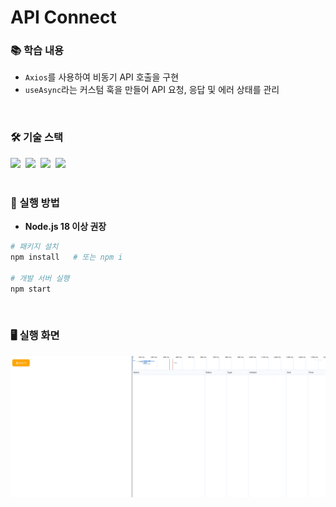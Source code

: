 # API Connect

### 📚 학습 내용
- `Axios`를 사용하여 비동기 API 호출을 구현
- `useAsync`라는 커스텀 훅을 만들어 API 요청, 응답 및 에러 상태를 관리
<br/>

### 🛠 기술 스택
<div>
  <img src="https://img.shields.io/badge/React-%2320232a.svg?style=flat-square&logo=react&logoColor=%2361DAFB" />&nbsp;
  <img src="https://img.shields.io/badge/Typescript-%23007ACC.svg?style=flat-square&logo=typescript&logoColor=white" />&nbsp;
  <img src="https://img.shields.io/badge/Axios-000000?style=flat-square&logoColor=white" />&nbsp;
  <img src="https://img.shields.io/badge/Vite-%23646CFF.svg?style=flat-square&logo=vite&logoColor=white" />&nbsp;
</div>
<br/>

### 🎯 실행 방법

- **Node.js 18 이상 권장**

```bash
# 패키지 설치
npm install   # 또는 npm i

# 개발 서버 실행
npm start
```
<br/>

### 🖥 실행 화면
<img src="/src/assets/imgs/video_api_connect.gif" alt="video" />
